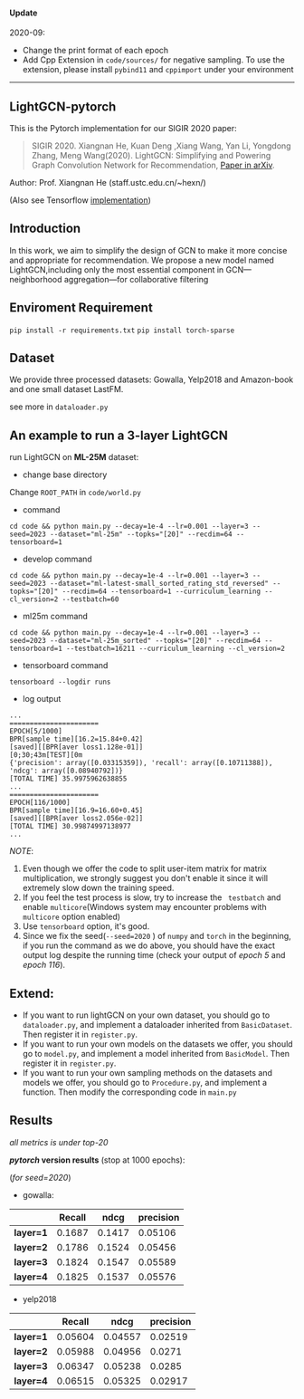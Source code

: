 #### Update

2020-09:

- Change the print format of each epoch
- Add Cpp Extension in `code/sources/` for negative sampling. To use the extension, please install `pybind11` and `cppimport` under your environment

---

## LightGCN-pytorch

This is the Pytorch implementation for our SIGIR 2020 paper:

> SIGIR 2020. Xiangnan He, Kuan Deng ,Xiang Wang, Yan Li, Yongdong Zhang, Meng Wang(2020). LightGCN: Simplifying and Powering Graph Convolution Network for Recommendation, [Paper in arXiv](https://arxiv.org/abs/2002.02126).

Author: Prof. Xiangnan He (staff.ustc.edu.cn/~hexn/)

(Also see Tensorflow [implementation](https://github.com/kuandeng/LightGCN))

## Introduction

In this work, we aim to simplify the design of GCN to make it more concise and appropriate for recommendation. We propose a new model named LightGCN,including only the most essential component in GCN—neighborhood aggregation—for collaborative filtering

## Enviroment Requirement

`pip install -r requirements.txt`
`pip install torch-sparse`

## Dataset

We provide three processed datasets: Gowalla, Yelp2018 and Amazon-book and one small dataset LastFM.

see more in `dataloader.py`

## An example to run a 3-layer LightGCN

run LightGCN on **ML-25M** dataset:

- change base directory

Change `ROOT_PATH` in `code/world.py`

- command

`cd code && python main.py --decay=1e-4 --lr=0.001 --layer=3 --seed=2023 --dataset="ml-25m" --topks="[20]" --recdim=64 --tensorboard=1`

- develop command

`cd code && python main.py --decay=1e-4 --lr=0.001 --layer=3 --seed=2023 --dataset="ml-latest-small_sorted_rating_std_reversed" --topks="[20]" --recdim=64 --tensorboard=1 --curriculum_learning --cl_version=2 --testbatch=60`

- ml25m command

`cd code && python main.py --decay=1e-4 --lr=0.001 --layer=3 --seed=2023 --dataset="ml-25m_sorted" --topks="[20]" --recdim=64 --tensorboard=1 --testbatch=16211 --curriculum_learning --cl_version=2`

- tensorboard command

`tensorboard --logdir runs`

- log output

```shell
...
======================
EPOCH[5/1000]
BPR[sample time][16.2=15.84+0.42]
[saved][[BPR[aver loss1.128e-01]]
[0;30;43m[TEST][0m
{'precision': array([0.03315359]), 'recall': array([0.10711388]), 'ndcg': array([0.08940792])}
[TOTAL TIME] 35.9975962638855
...
======================
EPOCH[116/1000]
BPR[sample time][16.9=16.60+0.45]
[saved][[BPR[aver loss2.056e-02]]
[TOTAL TIME] 30.99874997138977
...
```

_NOTE_:

1. Even though we offer the code to split user-item matrix for matrix multiplication, we strongly suggest you don't enable it since it will extremely slow down the training speed.
2. If you feel the test process is slow, try to increase the ` testbatch` and enable `multicore`(Windows system may encounter problems with `multicore` option enabled)
3. Use `tensorboard` option, it's good.
4. Since we fix the seed(`--seed=2020` ) of `numpy` and `torch` in the beginning, if you run the command as we do above, you should have the exact output log despite the running time (check your output of _epoch 5_ and _epoch 116_).

## Extend:

- If you want to run lightGCN on your own dataset, you should go to `dataloader.py`, and implement a dataloader inherited from `BasicDataset`. Then register it in `register.py`.
- If you want to run your own models on the datasets we offer, you should go to `model.py`, and implement a model inherited from `BasicModel`. Then register it in `register.py`.
- If you want to run your own sampling methods on the datasets and models we offer, you should go to `Procedure.py`, and implement a function. Then modify the corresponding code in `main.py`

## Results

_all metrics is under top-20_

**_pytorch_ version results** (stop at 1000 epochs):

(_for seed=2020_)

- gowalla:

|             | Recall | ndcg   | precision |
| ----------- | ------ | ------ | --------- |
| **layer=1** | 0.1687 | 0.1417 | 0.05106   |
| **layer=2** | 0.1786 | 0.1524 | 0.05456   |
| **layer=3** | 0.1824 | 0.1547 | 0.05589   |
| **layer=4** | 0.1825 | 0.1537 | 0.05576   |

- yelp2018

|             | Recall  | ndcg    | precision |
| ----------- | ------- | ------- | --------- |
| **layer=1** | 0.05604 | 0.04557 | 0.02519   |
| **layer=2** | 0.05988 | 0.04956 | 0.0271    |
| **layer=3** | 0.06347 | 0.05238 | 0.0285    |
| **layer=4** | 0.06515 | 0.05325 | 0.02917   |
